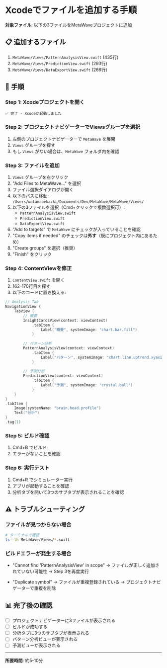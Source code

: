 # Xcodeでファイルを追加する手順

**対象ファイル**: 以下の3ファイルをMetaWaveプロジェクトに追加

## 📋 追加するファイル

1. `MetaWave/Views/PatternAnalysisView.swift` (435行)
2. `MetaWave/Views/PredictionView.swift` (293行)
3. `MetaWave/Views/DataExportView.swift` (266行)

## 🎯 手順

### Step 1: Xcodeプロジェクトを開く
```
✅ 完了 - Xcodeが起動しました
```

### Step 2: プロジェクトナビゲーターでViewsグループを選択
1. 左側のプロジェクトナビゲーターで `MetaWave` を展開
2. `Views` グループを探す
3. もし `Views` がない場合は、`MetaWave` フォルダ内を確認

### Step 3: ファイルを追加
1. `Views` グループを右クリック
2. "Add Files to MetaWave..." を選択
3. ファイル選択ダイアログが開く
4. 以下のパスに移動: `/Users/watanabekazki/Documents/Dev/MetaWave/MetaWave/Views/`
5. 以下の3ファイルを選択（Cmd+クリックで複数選択可）:
   - `PatternAnalysisView.swift`
   - `PredictionView.swift`
   - `DataExportView.swift`
6. "Add to targets" で `MetaWave` にチェックが入っていることを確認
7. "Copy items if needed" のチェックは**外す**（既にプロジェクト内にあるため）
8. "Create groups" を選択（推奨）
9. "Finish" をクリック

### Step 4: ContentViewを修正
1. `ContentView.swift` を開く
2. 162-170行目を探す
3. 以下のコードに置き換える:

```swift
// Analysis Tab
NavigationView {
    TabView {
        // 概要
        InsightCardsView(context: viewContext)
            .tabItem {
                Label("概要", systemImage: "chart.bar.fill")
            }
        
        // パターン分析
        PatternAnalysisView(context: viewContext)
            .tabItem {
                Label("パターン", systemImage: "chart.line.uptrend.xyaxis")
            }
        
        // 予測分析
        PredictionView(context: viewContext)
            .tabItem {
                Label("予測", systemImage: "crystal.ball")
            }
    }
}
.tabItem {
    Image(systemName: "brain.head.profile")
    Text("分析")
}
.tag(1)
```

### Step 5: ビルド確認
1. Cmd+B でビルド
2. エラーがないことを確認

### Step 6: 実行テスト
1. Cmd+R でシミュレーター実行
2. アプリが起動することを確認
3. 分析タブを開いて3つのサブタブが表示されることを確認

## ⚠️ トラブルシューティング

### ファイルが見つからない場合
```bash
# ターミナルで確認
ls -lh MetaWave/Views/*.swift
```

### ビルドエラーが発生する場合
- "Cannot find 'PatternAnalysisView' in scope"
  → ファイルが正しく追加されていない可能性
  → Step 3を再度実行

- "Duplicate symbol"
  → ファイルが重複登録されている
  → プロジェクトナビゲーターで重複を削除

## 📊 完了後の確認

- [ ] プロジェクトナビゲーターに3ファイルが表示される
- [ ] ビルドが成功する
- [ ] 分析タブに3つのサブタブが表示される
- [ ] パターン分析ビューが表示される
- [ ] 予測ビューが表示される

---

**所要時間**: 約5-10分

